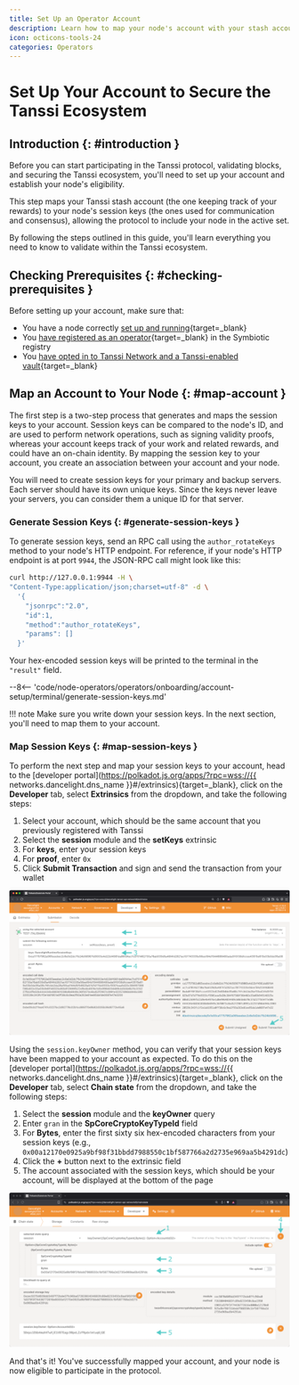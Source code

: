 ```yaml
---
title: Set Up an Operator Account
description: Learn how to map your node's account with your stash account, making your node eligible to secure Tanssi and the Tanssi-powered networks and receive rewards.
icon: octicons-tools-24
categories: Operators
---
```


# Set Up Your Account to Secure the Tanssi Ecosystem

## Introduction {: #introduction }

Before you can start participating in the Tanssi protocol, validating blocks, and securing the Tanssi ecosystem, you'll need to set up your account and establish your node's eligibility.

This step maps your Tanssi stash account (the one keeping track of your rewards) to your node's session keys (the ones used for communication and consensus), allowing the protocol to include your node in the active set. 

By following the steps outlined in this guide, you'll learn everything you need to know to validate within the Tanssi ecosystem.

## Checking Prerequisites {: #checking-prerequisites }

Before setting up your account, make sure that:

- You have a node correctly [set up and running](/node-operators/operators/onboarding/run-an-operator/){target=\_blank}
- You [have registered as an operator](/node-operators/operators/onboarding/register-in-symbiotic/){target=\_blank} in the Symbiotic registry 
- You [have opted in to Tanssi Network and a Tanssi-enabled vault](/node-operators/operators/onboarding/opt-in-to-tanssi/){target=\_blank}

## Map an Account to Your Node {: #map-account }

The first step is a two-step process that generates and maps the session keys to your account. Session keys can be compared to the node's ID, and are used to perform network operations, such as signing validity proofs, whereas your account keeps track of your work and related rewards, and could have an on-chain identity. By mapping the session key to your account, you create an association between your account and your node.

You will need to create session keys for your primary and backup servers. Each server should have its own unique keys. Since the keys never leave your servers, you can consider them a unique ID for that server.

### Generate Session Keys {: #generate-session-keys }

To generate session keys, send an RPC call using the `author_rotateKeys` method to your node's HTTP endpoint. For reference, if your node's HTTP endpoint is at port `9944`, the JSON-RPC call might look like this:

```bash
curl http://127.0.0.1:9944 -H \
"Content-Type:application/json;charset=utf-8" -d \
  '{
    "jsonrpc":"2.0",
    "id":1,
    "method":"author_rotateKeys",
    "params": []
  }'
```

Your hex-encoded session keys will be printed to the terminal in the `"result"` field.

--8<-- 'code/node-operators/operators/onboarding/account-setup/terminal/generate-session-keys.md'

!!! note
    Make sure you write down your session keys. In the next section, you'll need to map them to your account.

### Map Session Keys {: #map-session-keys }

To perform the next step and map your session keys to your account, head to the [developer portal](https://polkadot.js.org/apps/?rpc=wss://{{ networks.dancelight.dns_name }}#/extrinsics){target=\_blank}, click on the **Developer** tab, select **Extrinsics** from the dropdown, and take the following steps:

1. Select your account, which should be the same account that you previously registered with Tanssi
2. Select the **session** module and the **setKeys** extrinsic
3. For **keys**, enter your session keys
4. For **proof**, enter `0x`
5. Click **Submit Transaction** and sign and send the transaction from your wallet

![Create and submit a transaction to set session keys on Polkadot.js Apps](/images/node-operators/operators/onboarding/account-setup/account-setup-1.webp)

Using the `session.keyOwner` method, you can verify that your session keys have been mapped to your account as expected. To do this on the [developer portal](https://polkadot.js.org/apps/?rpc=wss://{{ networks.dancelight.dns_name }}#/extrinsics){target=\_blank}, click on the **Developer** tab, select **Chain state** from the dropdown, and take the following steps:

1. Select the **session** module and the **keyOwner** query
2. Enter `gran` in the **SpCoreCryptoKeyTypeId** field
3. For **Bytes**, enter the first sixty six hex-encoded characters from your session keys (e.g., `0x00a12170e0925a9bf98f31bbdd7988550c1bf587766a2d2735e969aa5b4291dc`)
4. Click the **+** button next to the extrinsic field
5. The account associated with the session keys, which should be your account, will be displayed at the bottom of the page

![Create and submit query to verify session keys on the developer portal](/images/node-operators/operators/onboarding/account-setup/account-setup-2.webp)

And that's it! You've successfully mapped your account, and your node is now eligible to participate in the protocol.